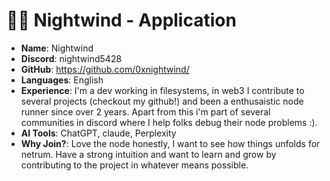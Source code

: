 #  🧑‍💻 Nightwind - Application

- **Name**: Nightwind 
- **Discord**: nightwind5428
- **GitHub**: https://github.com/0xnightwind/
- **Languages**: English
- **Experience**: I'm a dev working in filesystems, in web3 I contribute to several projects (checkout my github!) and been a enthusaistic node runner since over 2 years. Apart from this i'm part of several communities in discord where I help folks debug their node problems :).
- **AI Tools**: ChatGPT, claude, Perplexity
- **Why Join?**: Love the node honestly, I want to see how things unfolds for netrum. Have a strong intuition and want to learn and grow by contributing to the project in whatever means possible.
